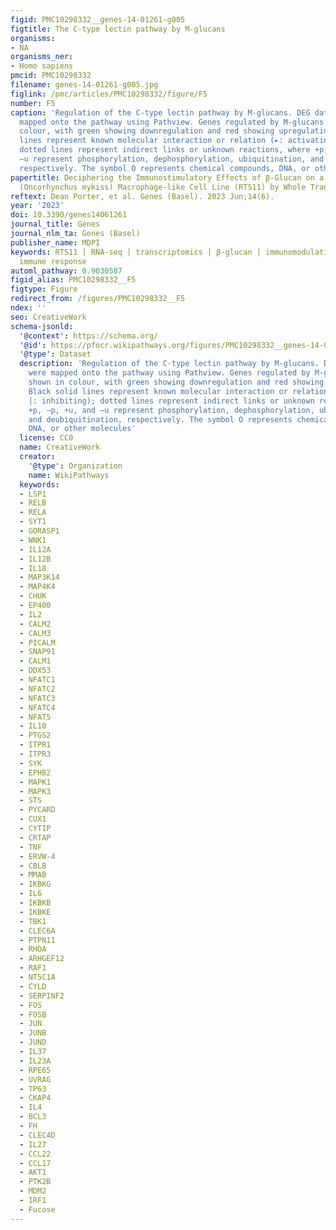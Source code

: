 ```yaml
---
figid: PMC10298332__genes-14-01261-g005
figtitle: The C-type lectin pathway by M-glucans
organisms:
- NA
organisms_ner:
- Homo sapiens
pmcid: PMC10298332
filename: genes-14-01261-g005.jpg
figlink: /pmc/articles/PMC10298332/figure/F5
number: F5
caption: 'Regulation of the C-type lectin pathway by M-glucans. DEG datasets were
  mapped onto the pathway using Pathview. Genes regulated by M-glucans are shown in
  colour, with green showing downregulation and red showing upregulation. Black solid
  lines represent known molecular interaction or relation (▸: activating, |: inhibiting);
  dotted lines represent indirect links or unknown reactions, where +p, −p, +u, and
  −u represent phosphorylation, dephosphorylation, ubiquitination, and deubiquitination,
  respectively. The symbol O represents chemical compounds, DNA, or other molecules'
papertitle: Deciphering the Immunostimulatory Effects of β-Glucan on a Rainbow Trout
  (Oncorhynchus mykiss) Macrophage-like Cell Line (RTS11) by Whole Transcriptome Analysis
reftext: Dean Porter, et al. Genes (Basel). 2023 Jun;14(6).
year: '2023'
doi: 10.3390/genes14061261
journal_title: Genes
journal_nlm_ta: Genes (Basel)
publisher_name: MDPI
keywords: RTS11 | RNA-seq | transcriptomics | β-glucan | immunomodulation | innate
  immune response
automl_pathway: 0.9030587
figid_alias: PMC10298332__F5
figtype: Figure
redirect_from: /figures/PMC10298332__F5
ndex: ''
seo: CreativeWork
schema-jsonld:
  '@context': https://schema.org/
  '@id': https://pfocr.wikipathways.org/figures/PMC10298332__genes-14-01261-g005.html
  '@type': Dataset
  description: 'Regulation of the C-type lectin pathway by M-glucans. DEG datasets
    were mapped onto the pathway using Pathview. Genes regulated by M-glucans are
    shown in colour, with green showing downregulation and red showing upregulation.
    Black solid lines represent known molecular interaction or relation (▸: activating,
    |: inhibiting); dotted lines represent indirect links or unknown reactions, where
    +p, −p, +u, and −u represent phosphorylation, dephosphorylation, ubiquitination,
    and deubiquitination, respectively. The symbol O represents chemical compounds,
    DNA, or other molecules'
  license: CC0
  name: CreativeWork
  creator:
    '@type': Organization
    name: WikiPathways
  keywords:
  - LSP1
  - RELB
  - RELA
  - SYT1
  - GORASP1
  - WNK1
  - IL12A
  - IL12B
  - IL18
  - MAP3K14
  - MAP4K4
  - CHUK
  - EP400
  - IL2
  - CALM2
  - CALM3
  - PICALM
  - SNAP91
  - CALM1
  - DDX53
  - NFATC1
  - NFATC2
  - NFATC3
  - NFATC4
  - NFAT5
  - IL10
  - PTGS2
  - ITPR1
  - ITPR3
  - SYK
  - EPHB2
  - MAPK1
  - MAPK3
  - STS
  - PYCARD
  - CUX1
  - CYTIP
  - CRTAP
  - TNF
  - ERVW-4
  - CBLB
  - MMAB
  - IKBKG
  - IL6
  - IKBKB
  - IKBKE
  - TBK1
  - CLEC6A
  - PTPN11
  - RHOA
  - ARHGEF12
  - RAF1
  - NT5C1A
  - CYLD
  - SERPINF2
  - FOS
  - FOSB
  - JUN
  - JUNB
  - JUND
  - IL37
  - IL23A
  - RPE65
  - UVRAG
  - TP63
  - CKAP4
  - IL4
  - BCL3
  - FH
  - CLEC4D
  - IL27
  - CCL22
  - CCL17
  - AKT1
  - PTK2B
  - MDM2
  - IRF1
  - Fucose
---
```

